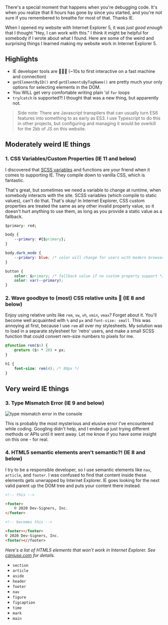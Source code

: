 <meta name="categories" content="html, css, javascript, accessibility">
<meta name="media" content="/_assets/media/vintage-cassette.jpg">
<meta name="created" content="March 27 2020">

There's a special moment that happens when you're debugging code. It's when you realize that 6 hours has gone by since you started, and you're not sure if you remembered to breathe for most of that. Thanks IE.

When I opened my website with Internet Explorer 5, it was *just good enough* that I thought "Hey, I can work with this." I think it might be helpful for somebody if I wrote about what I found. Here are some of the weird and surprising things I learned making my website work in Internet Explorer 5.



## Highlights
- IE developer tools are 🐌🐌🐌 (~10s to first interactive on a fast machine and connection)
- `getElementByID()` and `getElementsByTagName()` are pretty much your only options for selecting elements in the DOM.
- You WILL get very comfortable writing plain 'ol `for` loops
- `try`/`catch` is supported?! I thought that was a new thing, but apparently not.

> Side note: There are Javascript transpilers that can usually turn ES6 features into something to as early as ES3. I use Typescript to do this in other projects, but configuring and managing it would be overkill for the 2kb of JS on this website.



## Moderately weird IE things

### 1. CSS Variables/Custom Properties (IE 11 and below)
I discovered that [SCSS variables](https://sass-lang.com/documentation/variables) and functions are your friend when it comes to supporting IE. They compile down to vanilla CSS, which is fantastic.

That's great, but sometimes we need a variable to change at runtime, when somebody interacts with the site. SCSS variables (which compile to static values), can't do that. That's okay! In Internet Explorer, CSS custom properties are treated the same as any other invalid property value, so it doesn't hurt anything to use them, as long as you provide a static value as a fallback.

```css
$primary: red;

body {
    --primary: #{$primary};
}

body.dark_mode {
    --primary: blue; /* color will change for users with modern browsers */
}

button {
    color: $primary; /* fallback value if no custom property support */
    color: var(--primary);
}
```


### 2. Wave goodbye to (most) CSS relative units 👋 (IE 8 and below)
Enjoy using relative units like `rem`, `vw`, `vh`, `vmin`, `vmax`? Forget about it. You'll become well acquainted with `%` and `px` and `font-size: small`. This was annoying at first, because I use `rem` all over my stylesheets. My solution was to load in a separate stylesheet for 'retro' users, and make a small SCSS function that could convert rem-size numbers to pixels for me.

```css
@function rem($n) {
    @return ($n * 20) + px;
}

h1 {
    font-size: rem(4); /* 80px */
}
```



## Very weird IE things


### 3. Type Mismatch Error (IE 9 and below)

![type mismatch error in the console](/_assets/media/type-mismatch-error.png)

This is probably the most mysterious and elusive error I've encountered while coding. Googling didn't help, and I ended up just trying different methods or APIs until it went away. Let me know if you have some insight on this one - for real.


### 4. HTML5 semantic elements aren't semantic?! (IE 8 and below)
I try to be a responsible developer, so I use semantic elements like `nav`, `article`, and `footer`. I was confused to find that content inside these elements gets unwrapped by Internet Explorer. IE goes looking for the next valid parent up the DOM tree and puts your content there instead.

```html
<!-- this -->

<footer>
    © 2020 Dev-Signers, Inc.
</footer>

<!-- becomes this -->

<footer></footer>
© 2020 Dev-Signers, Inc.
<footer><//footer>
```

*Here's a list of HTML5 elements that won't work in Internet Explorer. See [caniuse.com](https://caniuse.com/#feat=html5semantic) for details.*
- `section`
- `article`
- `aside`
- `header`
- `footer`
- `nav`
- `figure`
- `figcaption`
- `time`
- `mark`
- `main`